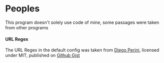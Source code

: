 # Peoples

This program doesn't solely use code of mine, some passages were taken from other programs

#### URL Regex

The URL Regex in the default config was taken from [Diego Perini](https://github.com/dperini), licensed under MIT, published on [Github Gist](https://gist.github.com/dperini/729294)